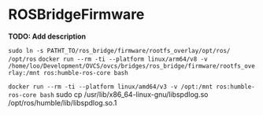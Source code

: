 # ROSBridgeFirmware

**TODO: Add description**

`sudo ln -s PATHT_TO/ros_bridge/firmware/rootfs_overlay/opt/ros/ /opt/ros`
`docker run --rm -ti --platform linux/arm64/v8 -v /home/loo/Development/OVCS/ovcs/bridges/ros_bridge/firmware/rootfs_overlay:/mnt ros:humble-ros-core bash`

`docker run --rm -ti --platform linux/amd64/v3 -v /opt:/mnt ros:humble-ros-core bash`
sudo cp /usr/lib/x86_64-linux-gnu/libspdlog.so /opt/ros/humble/lib/libspdlog.so.1
